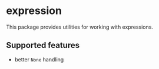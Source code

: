 # expression

This package provides utilities for working with expressions.

## Supported features

- better `None` handling
